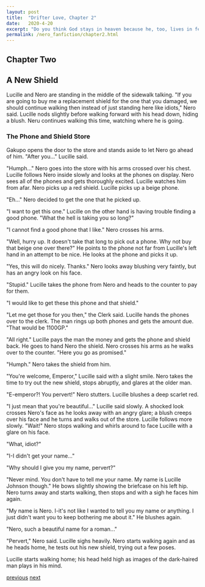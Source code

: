 ```yaml
---
layout: post
title:  "Drifter Love, Chapter 2"
date:   2020-4-20
excerpt: "Do you think God stays in heaven because he, too, lives in fear of what he's created?"
permalink: /nero_fanfiction/chapter2.html
---
```


## Chapter Two

## A New Shield

Lucille and Nero are standing in the middle of the sidewalk talking. "If you are going to buy me a replacement shield for the one that you damaged, we should continue walking then instead of just standing here like idiots," Nero said. Lucille nods slightly before walking forward with his head down, hiding a blush. Neru continues walking this time, watching where he is going.

### The Phone and Shield Store

Gakupo opens the door to the store and stands aside to let Nero go ahead of him. "After you..." Lucille said.

"Humph..." Nero goes into the store with his arms crossed over his chest. Lucille follows Nero inside slowly and looks at the phones on display. Nero sees all of the phones and gets thoroughly excited. Lucille watches him from afar. Nero picks up a red shield. Lucille picks up a beige phone.

"Eh..." Nero decided to get the one that he picked up.

"I want to get this one." Lucille on the other hand is having trouble finding a good phone. "What the hell is taking you so long?"

"I cannot find a good phone that I like." Nero crosses his arms.

"Well, hurry up. It doesn't take that long to pick out a phone. Why not buy that beige one over there?" He points to the phone not far from Lucille's left hand in an attempt to be nice. He looks at the phone and picks it up.

"Yes, this will do nicely. Thanks." Nero looks away blushing very faintly, but has an angry look on his face.

"Stupid." Lucille takes the phone from Nero and heads to the counter to pay for them.

"I would like to get these this phone and that shield."

"Let me get those for you then," the Clerk said. Lucille hands the phones over to the clerk. The man rings up both phones and gets the amount due. "That would be 1100GP."

"All right." Lucille pays the man the money and gets the phone and shield back. He goes to hand Nero the shield. Nero crosses his arms as he walks over to the counter. "Here you go as promised."

"Humph." Nero takes the shield from him.

"You're welcome, Emperor," Lucille said with a slight smile. Nero takes the time to try out the new shield, stops abruptly, and glares at the older man.

"E-emperor?! You pervert!" Nero stutters. Lucille blushes a deep scarlet red.

"I just mean that you're beautiful..." Lucille said slowly. A shocked look crosses Nero's face as he looks away with an angry glare; a blush creeps over his face and he turns and walks out of the store. Lucille follows more slowly. "Wait!" Nero stops walking and whirls around to face Lucille with a glare on his face.

"What, idiot?"

"I-I didn't get your name..."

"Why should I give you my name, pervert?"

"Never mind. You don't have to tell me your name. My name is Lucille Johnson though." He bows slightly showing the briefcase on his left hip. Nero turns away and starts walking, then stops and with a sigh he faces him again.

"My name is Nero. I-it's not like I wanted to tell you my name or anything. I just didn't want you to keep bothering me about it." He blushes again.

"Nero, such a beautiful name for a roman..."

"Pervert," Nero said. Lucille sighs heavily. Nero starts walking again and as he heads home, he tests out his new shield, trying out a few poses.

Lucille starts walking home; his head held high as images of the dark-haired man plays in his mind.

<nav class="pagination"> <a href="https://drifter-handbook.github.io/nero_fanfiction/chapter1.html" class="pagination_pager" title="Drifter Love, Chapter 1 ">previous</a> <a href="https://drifter-handbook.github.io/nero_fanfiction/chapter3.html" class="pagination_pager" title="Drifter Love, Chapter 3 ">next</a> </nav>
